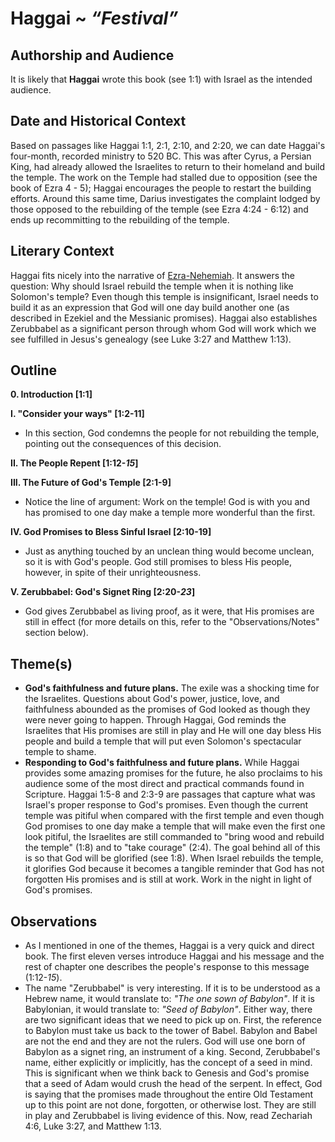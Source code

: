 # Haggai ~ *“Festival”*

## Authorship and Audience
It is likely that **Haggai** wrote this book (see 1:1) with Israel as the intended audience.

## Date and Historical Context
Based on passages like Haggai 1:1, 2:1, 2:10, and 2:20, we can date Haggai's four-month, recorded ministry to 520 BC. This was after Cyrus, a Persian King, had already allowed the Israelites to return to their homeland and build the temple. The work on the Temple had stalled due to opposition (see the book of Ezra 4 - 5); Haggai encourages the people to restart the building efforts. Around this same time, Darius investigates the complaint lodged by those opposed to the rebuilding of the temple (see Ezra 4:24 - 6:12) and ends up recommitting to the rebuilding of the temple.

## Literary Context
Haggai fits nicely into the narrative of [Ezra-Nehemiah](../historical_books/ezra-nehemiah.html). It answers the question: Why should Israel rebuild the temple when it is nothing like Solomon's temple? Even though this temple is insignificant, Israel needs to build it as an expression that God will one day build another one (as described in Ezekiel and the Messianic promises). Haggai also establishes Zerubbabel as a significant person through whom God will work which we see fulfilled in Jesus's genealogy (see Luke 3:27 and Matthew 1:13).

## Outline
**0. Introduction  [1:1]**

**I. "Consider your ways"  [1:2-11]**

  - In this section, God condemns the people for not rebuilding the temple, pointing out the consequences of this decision.

**II. The People Repent  [1:12-*15*]**

**III. The Future of God's Temple  [2:1-9]**

  - Notice the line of argument: Work on the temple! God is with you and has promised to one day make a temple more wonderful than the first.

**IV. God Promises to Bless Sinful Israel  [2:10-19]**

  - Just as anything touched by an unclean thing would become unclean, so it is with God's people. God still promises to bless His people, however, in spite of their unrighteousness.

**V. Zerubbabel: God's Signet Ring  [2:20-*23*]**

  - God gives Zerubbabel as living proof, as it were, that His promises are still in effect (for more details on this, refer to the "Observations/Notes" section below).

## Theme(s)
- **God's faithfulness and future plans.** The exile was a shocking time for the Israelites. Questions about God's power, justice, love, and faithfulness abounded as the promises of God looked as though they were never going to happen. Through Haggai, God reminds the Israelites that His promises are still in play and He will one day bless His people and build a temple that will put even Solomon's spectacular temple to shame.
- **Responding to God's faithfulness and future plans.** While Haggai provides some amazing promises for the future, he also proclaims to his audience some of the most direct and practical commands found in Scripture. Haggai 1:5-8 and 2:3-9 are passages that capture what was Israel's proper response to God's promises. Even though the current temple was pitiful when compared with the first temple and even though God promises to one day make a temple that will make even the first one look pitiful, the Israelites are still commanded to "bring wood and rebuild the temple" (1:8) and to "take courage" (2:4). The goal behind all of this is so that God will be glorified (see 1:8). When Israel rebuilds the temple, it glorifies God because it becomes a tangible reminder that God has not forgotten His promises and is still at work. Work in the night in light of God's promises.

## Observations
- As I mentioned in one of the themes, Haggai is a very quick and direct book. The first eleven verses introduce Haggai and his message and the rest of chapter one describes the people's response to this message (1:12-*15*).
- The name "Zerubbabel" is very interesting. If it is to be understood as a Hebrew name, it would translate to: *"The one sown of Babylon"*. If it is Babylonian, it would translate to: *"Seed of Babylon"*. Either way, there are two significant ideas that we need to pick up on. First, the reference to Babylon must take us back to the tower of Babel. Babylon and Babel are not the end and they are not the rulers. God will use one born of Babylon as a signet ring, an instrument of a king. Second, Zerubbabel's name, either explicitly or implicitly, has the concept of a seed in mind. This is significant when we think back to Genesis and God's promise that a seed of Adam would crush the head of the serpent. In effect, God is saying that the promises made throughout the entire Old Testament up to this point are not done, forgotten, or otherwise lost. They are still in play and Zerubbabel is living evidence of this. Now, read Zechariah 4:6, Luke 3:27, and Matthew 1:13.
